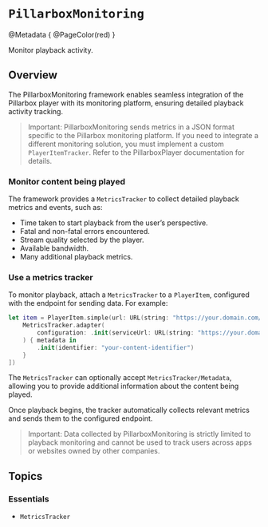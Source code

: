 # ``PillarboxMonitoring``

@Metadata {
    @PageColor(red)
}

Monitor playback activity.

## Overview

The PillarboxMonitoring framework enables seamless integration of the Pillarbox player with its monitoring platform, ensuring detailed playback activity tracking.

> Important: PillarboxMonitoring sends metrics in a JSON format specific to the Pillarbox monitoring platform. If you need to integrate a different monitoring solution, you must implement a custom `PlayerItemTracker`. Refer to the PillarboxPlayer documentation for details.

### Monitor content being played

The framework provides a ``MetricsTracker`` to collect detailed playback metrics and events, such as:

- Time taken to start playback from the user’s perspective.
- Fatal and non-fatal errors encountered.
- Stream quality selected by the player.
- Available bandwidth.
- Many additional playback metrics.

### Use a metrics tracker

To monitor playback, attach a ``MetricsTracker`` to a `PlayerItem`, configured with the endpoint for sending data. For example:

```swift
let item = PlayerItem.simple(url: URL(string: "https://your.domain.com/content.m3u8", trackerAdapters: [
    MetricsTracker.adapter(
        configuration: .init(serviceUrl: URL(string: "https://your.domain.com/monitoring")!)
    ) { metadata in
        .init(identifier: "your-content-identifier")
    }
])
```

The ``MetricsTracker`` can optionally accept ``MetricsTracker/Metadata``, allowing you to provide additional information about the content being played.

Once playback begins, the tracker automatically collects relevant metrics and sends them to the configured endpoint.

> Important: Data collected by PillarboxMonitoring is strictly limited to playback monitoring and cannot be used to track users across apps or websites owned by other companies.

## Topics

### Essentials

- ``MetricsTracker``
